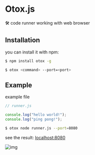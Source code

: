 # Otox.js

🛠️ code runner working with web browser

## Installation

you can install it with npm:

```bash
$ npm install otox -g
```

```bash
$ otox <command> --port=<port>
```

## Example

example file

```js
// runner.js

console.log("hello world!");
console.log("ping pong!");
```

```bash
$ otox node runner.js --port=8080
```

see the result: [localhost:8080](http://localhost:8080)

![img](https://github.com/kangdongmandoo/otox/blob/bed1d6bed7fd29fd15af857d20401b7323069f6d/assets/screenshot2.png)
